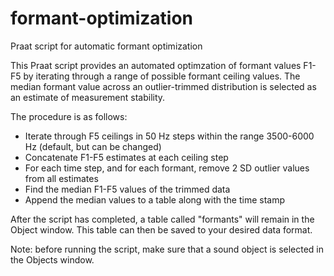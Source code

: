 # formant-optimization
Praat script for automatic formant optimization

This Praat script provides an automated optimzation of formant values F1-F5 by iterating through a range of possible formant ceiling values. The median formant value across an outlier-trimmed distribution is selected as an estimate of measurement stability.

The procedure is as follows:

* Iterate through F5 ceilings in 50 Hz steps within the range 3500-6000 Hz (default, but can be changed)
* Concatenate F1-F5 estimates at each ceiling step
* For each time step, and for each formant, remove 2 SD outlier values from all estimates
* Find the median F1-F5 values of the trimmed data
* Append the median values to a table along with the time stamp

After the script has completed, a table called "formants" will remain in the Object window. This table can then be saved to your desired data format.

Note: before running the script, make sure that a sound object is selected in the Objects window.